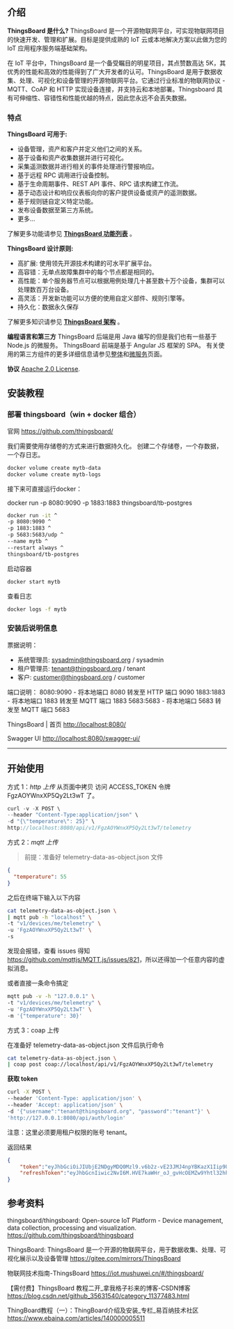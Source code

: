 ## 介绍

**ThingsBoard 是什么?**
ThingsBoard 是一个开源物联网平台，可实现物联网项目的快速开发、管理和扩展。目标是提供成熟的 IoT 云或本地解决方案以此做为您的 IoT 应用程序服务端基础架构。

在 IoT 平台中，ThingsBoard 是一个备受瞩目的明星项目，其点赞数高达 5K，其优秀的性能和高效的性能得到了广大开发者的认可。ThingsBoard 是用于数据收集、处理、可视化和设备管理的开源物联网平台。它通过行业标准的物联网协议 - MQTT、CoAP 和 HTTP 实现设备连接，并支持云和本地部署。Thingsboard 具有可伸缩性、容错性和性能优越的特点，因此您永远不会丢失数据。

### 特点

**ThingsBoard 可用于:**

* 设备管理，资产和客户并定义他们之间的关系。
* 基于设备和资产收集数据并进行可视化。
* 采集遥测数据并进行相关的事件处理进行警报响应。
* 基于远程 RPC 调用进行设备控制。
* 基于生命周期事件、REST API 事件、RPC 请求构建工作流。
* 基于动态设计和响应仪表板向你的客户提供设备或资产的遥测数据。
* 基于规则链自定义特定功能。
* 发布设备数据至第三方系统。
* 更多…

了解更多功能请参见 [**ThingsBoard 功能列表**](http://www.ithingsboard.com/docs/#community-edition-features) 。

**ThingsBoard 设计原则:**

* 高扩展: 使用领先开源技术构建的可水平扩展平台。
* 高容错：无单点故障集群中的每个节点都是相同的。
* 高性能：单个服务器节点可以根据用例处理几十甚至数十万个设备，集群可以处理数百万台设备。
* 高灵活：开发新功能可以方便的使用自定义部件、规则引擎等。
* 持久化：数据永久保存

了解更多知识请参见 [**ThingsBoard 架构**](http://www.ithingsboard.com/docs/reference) 。

**编程语言和第三方**
ThingsBoard 后端是用 Java 编写的但是我们也有一些基于 Node.js 的微服务。
ThingsBoard 前端是基于 Angular JS 框架的 SPA。
有关使用的第三方组件的更多详细信息请参见[整体](http://www.ithingsboard.com/docs/reference/monolithic)和[微服务](http://www.ithingsboard.com/docs/reference/monolithic)页面。

**协议**
 [Apache 2.0 License](https://github.com/thingsboard/thingsboard/blob/master/LICENSE).

## 安装教程

### 部署 thingsboard（win + docker 组合）

官网
<https://github.com/thingsboard/>

我们需要使用存储卷的方式来进行数据持久化。 创建二个存储卷，一个存数据，一个存日志。

```sh
docker volume create mytb-data
docker volume create mytb-logs
```

接下来可直接运行docker：

docker run -p 8080:9090 -p 1883:1883 thingsboard/tb-postgres

```sh
docker run -it ^
-p 8080:9090 ^
-p 1883:1883 ^
-p 5683:5683/udp ^
--name mytb ^
--restart always ^
thingsboard/tb-postgres
```

启动容器

```sh
docker start mytb
```

查看日志

```sh
docker logs -f mytb
```

### 安装后说明信息

票据说明：

* 系统管理员: sysadmin@thingsboard.org / sysadmin
* 租户管理员: tenant@thingsboard.org / tenant
* 客户: customer@thingsboard.org / customer

端口说明：
8080:9090 - 将本地端口 8080 转发至 HTTP 端口 9090
1883:1883 - 将本地端口 1883 转发至 MQTT 端口 1883
5683:5683 - 将本地端口 5683 转发至 MQTT 端口 5683

ThingsBoard | 首页
<http://localhost:8080/>

Swagger UI
<http://localhost:8080/swagger-ui/>
- - -

## 开始使用

方式 1：*http 上传*
从页面中拷贝 访问 ACCESS_TOKEN  令牌 FgzAOYWnxXP5Qy2Lt3wT 了。

```js
curl -v -X POST \
--header "Content-Type:application/json" \
-d "{\"temperature\": 25}" \
http://localhost:8080/api/v1/FgzAOYWnxXP5Qy2Lt3wT/telemetry
```

方式 2：*mqtt 上传*

> 前提：准备好 telemetry-data-as-object.json 文件

```json
{
  "temperature": 55
}
```

之后在终端下输入以下内容

```sh
cat telemetry-data-as-object.json \
| mqtt pub -h "localhost" \
-t "v1/devices/me/telemetry" \
-u 'FgzAOYWnxXP5Qy2Lt3wT' \
-s
```

发现会报错，查看 issues 得知 <https://github.com/mqttjs/MQTT.js/issues/821>，所以还得加一个任意内容的虚拟消息。

或者直接一条命令搞定

```sh
mqtt pub -v -h "127.0.0.1" \
-t "v1/devices/me/telemetry" \
-u 'FgzAOYWnxXP5Qy2Lt3wT' \
-m '{"temperature": 30}'
```

方式 3：coap 上传

在准备好 telemetry-data-as-object.json 文件后执行命令

```sh
cat telemetry-data-as-object.json \
| coap post coap://localhost/api/v1/FgzAOYWnxXP5Qy2Lt3wT/telemetry
```

**获取 token**

```sh
curl -X POST \
--header 'Content-Type: application/json' \
--header 'Accept: application/json' \
-d '{"username":"tenant@thingsboard.org", "password":"tenant"}' \
'http://127.0.0.1:8080/api/auth/login'
```

注意：这里必须要用租户权限的账号 tenant。

返回结果

```json
{
    "token":"eyJhbGciOiJIUbjE2NDgyMDQ0Mzl9.v6b2z-vE23JMJ4npYBKazX1Iip9UMS9y2-ug",
    "refreshToken":"eyJhbGcnIiwic2NvI6M.HVE7kaWHr_oJ_gvHcOEMZw9Yhtl32hhDtDJAk-Q"
}
```

## 参考资料

thingsboard/thingsboard: Open-source IoT Platform - Device management, data collection, processing and visualization.
<https://github.com/thingsboard/thingsboard>

ThingsBoard: ThingsBoard 是一个开源的物联网平台，用于数据收集、处理、可视化展示以及设备管理
<https://gitee.com/mirrors/ThingsBoard>

物联网技术指南-ThingsBoard
<https://iot.mushuwei.cn/#/thingsboard/>

【需付费】ThingsBoard 教程二开_拿我格子衫来的博客-CSDN博客
<https://blog.csdn.net/github_35631540/category_11377483.html>

ThingBoard教程（一）：ThingBoard介绍及安装_专栏_易百纳技术社区
<https://www.ebaina.com/articles/140000005511>
